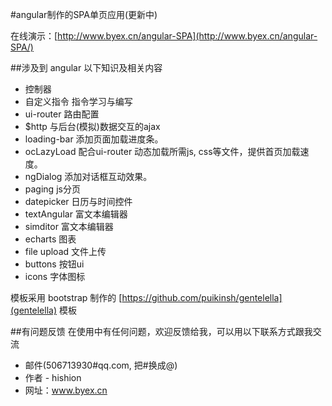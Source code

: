
#angular制作的SPA单页应用(更新中)

在线演示：[http://www.byex.cn/angular-SPA](http://www.byex.cn/angular-SPA/)


##涉及到 angular 以下知识及相关内容

* 控制器        
* 自定义指令    指令学习与编写
* ui-router     路由配置
* $http         与后台(模拟)数据交互的ajax
* loading-bar   添加页面加载进度条。
* ocLazyLoad    配合ui-router 动态加载所需js, css等文件，提供首页加载速度。
* ngDialog      添加对话框互动效果。
* paging        js分页
* datepicker    日历与时间控件
* textAngular   富文本编辑器
* simditor      富文本编辑器
* echarts       图表
* file upload   文件上传
* buttons       按钮ui
* icons         字体图标

模板采用 bootstrap 制作的 [https://github.com/puikinsh/gentelella](gentelella) 模板


##有问题反馈
在使用中有任何问题，欢迎反馈给我，可以用以下联系方式跟我交流

* 邮件(506713930#qq.com, 把#换成@)
* 作者 - hishion
* 网址：www.byex.cn
